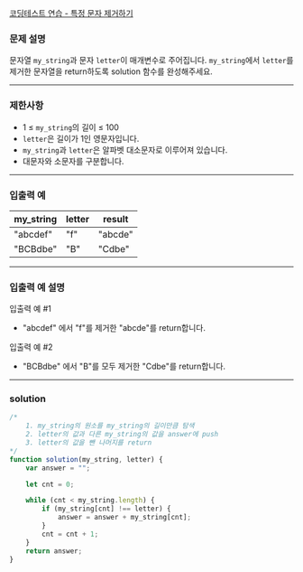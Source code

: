 [코딩테스트 연습 - 특정 문자 제거하기](https://school.programmers.co.kr/learn/courses/30/lessons/120826)

### **문제 설명**

문자열 `my_string`과 문자 `letter`이 매개변수로 주어집니다. `my_string`에서 `letter`를 제거한 문자열을 return하도록 solution 함수를 완성해주세요.

---

### 제한사항

- 1 ≤ `my_string`의 길이 ≤ 100
- `letter`은 길이가 1인 영문자입니다.
- `my_string`과 `letter`은 알파벳 대소문자로 이루어져 있습니다.
- 대문자와 소문자를 구분합니다.

---

### 입출력 예

| my_string | letter | result  |
| --------- | ------ | ------- |
| "abcdef"  | "f"    | "abcde" |
| "BCBdbe"  | "B"    | "Cdbe"  |

---

### 입출력 예 설명

입출력 예 #1

- "abcdef" 에서 "f"를 제거한 "abcde"를 return합니다.

입출력 예 #2

- "BCBdbe" 에서 "B"를 모두 제거한 "Cdbe"를 return합니다.

---

### solution

```jsx
/*
    1. my_string의 원소를 my_string의 길이만큼 탐색
    2. letter의 값과 다른 my_string의 값을 answer에 push
    3. letter의 값을 뺀 나머지를 return
*/
function solution(my_string, letter) {
	var answer = "";

	let cnt = 0;

	while (cnt < my_string.length) {
		if (my_string[cnt] !== letter) {
			answer = answer + my_string[cnt];
		}
		cnt = cnt + 1;
	}
	return answer;
}
```
